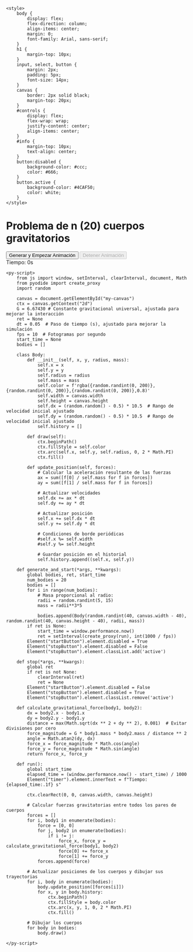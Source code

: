 <!DOCTYPE html>
<html>
<head>
    <script defer src="https://pyscript.net/alpha/pyscript.min.js"></script>

    <style>
        body {
            display: flex;
            flex-direction: column;
            align-items: center;
            margin: 0;
            font-family: Arial, sans-serif;
        }
        h1 {
            margin-top: 10px;
        }
        input, select, button {
            margin: 2px;
            padding: 5px;
            font-size: 14px;
        }
        canvas {
            border: 2px solid black;
            margin-top: 20px;
        }
        #controls {
            display: flex;
            flex-wrap: wrap;
            justify-content: center;
            align-items: center;
        }
        #info {
            margin-top: 10px;
            text-align: center;
        }
        button:disabled {
            background-color: #ccc;
            color: #666;
        }
        button.active {
            background-color: #4CAF50;
            color: white;
        }
    </style>
</head>
<body>
    <h1>Problema de n (20) cuerpos gravitatorios</h1>
    <div id="controls">
        <button id="startButton" pys-onClick="generate_and_start">Generar y Empezar Animación</button>
        <button id="stopButton" pys-onClick="stop" disabled>Detener Animación</button>
    </div>
    <canvas id="my-canvas" width="350" height="500"></canvas>
    <div id="info">
        <div id="timer">Tiempo: 0s</div>
    </div>

    <py-script>
        from js import window, setInterval, clearInterval, document, Math
        from pyodide import create_proxy
        import random

        canvas = document.getElementById("my-canvas")
        ctx = canvas.getContext("2d")
        G = 6.67430 # Constante gravitacional universal, ajustada para mejorar la interacción
        ret = None
        dt = 0.05  # Paso de tiempo (s), ajustado para mejorar la simulación
        fps = 10  # Fotogramas por segundo
        start_time = None
        bodies = []

        class Body:
            def __init__(self, x, y, radius, mass):
                self.x = x
                self.y = y
                self.radius = radius
                self.mass = mass
                self.color = f'rgba({random.randint(0, 200)},{random.randint(0, 200)},{random.randint(0, 200)},0.8)'
                self.width = canvas.width
                self.height = canvas.height
                self.dx = (random.random() - 0.5) * 10.5  # Rango de velocidad inicial ajustado
                self.dy = (random.random() - 0.5) * 10.5  # Rango de velocidad inicial ajustado
                self.history = []

            def draw(self):
                ctx.beginPath()
                ctx.fillStyle = self.color
                ctx.arc(self.x, self.y, self.radius, 0, 2 * Math.PI)
                ctx.fill()

            def update_position(self, forces):
                # Calcular la aceleración resultante de las fuerzas
                ax = sum([f[0] / self.mass for f in forces])
                ay = sum([f[1] / self.mass for f in forces])

                # Actualizar velocidades
                self.dx += ax * dt
                self.dy += ay * dt

                # Actualizar posición
                self.x += self.dx * dt
                self.y += self.dy * dt

                # Condiciones de borde periódicas
                #self.x %= self.width
                #self.y %= self.height

                # Guardar posición en el historial
                self.history.append((self.x, self.y))

        def generate_and_start(*args, **kwargs):
            global bodies, ret, start_time
            num_bodies = 20
            bodies = []
            for i in range(num_bodies):
                # Masa proporcional al radio:
                radii = random.randint(5, 15)
                mass = radii**3*5

                bodies.append(Body(random.randint(40, canvas.width - 40), random.randint(40, canvas.height - 40), radii, mass))
            if ret is None:
                start_time = window.performance.now()
                ret = setInterval(create_proxy(run), int(1000 / fps))
            Element("startButton").element.disabled = True
            Element("stopButton").element.disabled = False
            Element("stopButton").element.classList.add('active')

        def stop(*args, **kwargs):
            global ret
            if ret is not None:
                clearInterval(ret)
                ret = None
            Element("startButton").element.disabled = False
            Element("stopButton").element.disabled = True
            Element("stopButton").element.classList.remove('active')

        def calculate_gravitational_force(body1, body2):
            dx = body2.x - body1.x
            dy = body2.y - body1.y
            distance = max(Math.sqrt(dx ** 2 + dy ** 2), 0.001)  # Evitar divisiones por cero
            force_magnitude = G * body1.mass * body2.mass / distance ** 2
            angle = Math.atan2(dy, dx)
            force_x = force_magnitude * Math.cos(angle)
            force_y = force_magnitude * Math.sin(angle)
            return force_x, force_y

        def run():
            global start_time
            elapsed_time = (window.performance.now() - start_time) / 1000
            Element("timer").element.innerText = f"Tiempo: {elapsed_time:.1f} s"

            ctx.clearRect(0, 0, canvas.width, canvas.height)

            # Calcular fuerzas gravitatorias entre todos los pares de cuerpos
            forces = []
            for i, body1 in enumerate(bodies):
                force = [0, 0]
                for j, body2 in enumerate(bodies):
                    if i != j:
                        force_x, force_y = calculate_gravitational_force(body1, body2)
                        force[0] += force_x
                        force[1] += force_y
                forces.append(force)

            # Actualizar posiciones de los cuerpos y dibujar sus trayectorias
            for i, body in enumerate(bodies):
                body.update_position([forces[i]])
                for x, y in body.history:
                    ctx.beginPath()
                    ctx.fillStyle = body.color
                    ctx.arc(x, y, 1, 0, 2 * Math.PI)
                    ctx.fill()

            # Dibujar los cuerpos
            for body in bodies:
                body.draw()

    </py-script>
</body>
</html>
